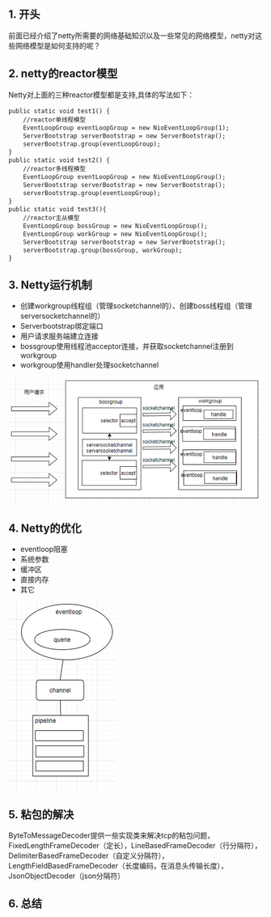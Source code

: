 ## 1. 开头
前面已经介绍了netty所需要的网络基础知识以及一些常见的网络模型，netty对这些网络模型是如何支持的呢？

## 2. netty的reactor模型
Netty对上面的三种reactor模型都是支持,具体的写法如下：  
```
public static void test1() {
    //reactor单线程模型
    EventLoopGroup eventLoopGroup = new NioEventLoopGroup(1);
    ServerBootstrap serverBootstrap = new ServerBootstrap();
    serverBootstrap.group(eventLoopGroup);
}
public static void test2() {
    //reactor多线程模型
    EventLoopGroup eventLoopGroup = new NioEventLoopGroup();
    ServerBootstrap serverBootstrap = new ServerBootstrap();
    serverBootstrap.group(eventLoopGroup);
}
public static void test3(){
    //reactor主从模型
    EventLoopGroup bossGroup = new NioEventLoopGroup();
    EventLoopGroup workGroup = new NioEventLoopGroup();
    ServerBootstrap serverBootstrap = new ServerBootstrap();
    serverBootstrap.group(bossGroup, workGroup);
}
```

## 3. Netty运行机制
* 创建workgroup线程组（管理socketchannel的）、创建boss线程组（管理serversocketchannel的）
* Serverbootstrap绑定端口
* 用户请求服务端建立连接
* bossgroup使用线程池acceptor连接，并获取socketchannel注册到workgroup
* workgroup使用handler处理socketchannel  

![](netty的网络模型.png)  


## 4. Netty的优化  

* eventloop阻塞
* 系统参数
* 缓冲区
* 直接内存
* 其它  

![](netty优化.png)  


## 5. 粘包的解决
ByteToMessageDecoder提供一些实现类来解决tcp的粘包问题，FixedLengthFrameDecoder（定长），LineBasedFrameDecoder（行分隔符），DelimiterBasedFrameDecoder（自定义分隔符），LengthFieldBasedFrameDecoder（长度编码，在消息头传输长度），JsonObjectDecoder（json分隔符）    


## 6. 总结